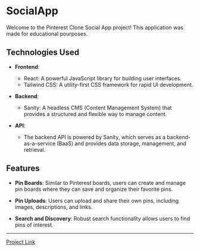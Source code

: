 # SocialApp

Welcome to the Pinterest Clone Social App project! This application was made for educational pourposes.

## Technologies Used

- **Frontend**:
  - React: A powerful JavaScript library for building user interfaces.
  - Tailwind CSS: A utility-first CSS framework for rapid UI development.

- **Backend**:
  - Sanity: A headless CMS (Content Management System) that provides a structured and flexible way to manage content.

- **API**:
  - The backend API is powered by Sanity, which serves as a backend-as-a-service (BaaS) and provides data storage, management, and retrieval.

## Features

- **Pin Boards**: Similar to Pinterest boards, users can create and manage pin boards where they can save and organize their favorite pins.

- **Pin Uploads**: Users can upload and share their own pins, including images, descriptions, and links.

- **Search and Discovery**: Robust search functionality allows users to find pins of interest.

----------------------------------------------

[Project Link]([https://jaguero-socialapp.netlify.app])
